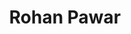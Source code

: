 ---
title: Rohan Pawar
headshot: images/uploads/Rohan_Pawar.jpg
role: Graphics / Title Sequence
year: New Media Design
major: Junior
webpage: https://rohanpawardesign.com/
---
